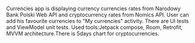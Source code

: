 Currencies app is displaying currency currencies rates from Narodowy Bank Polski Web API and cryptocurrency rates from Nomics API. User can add his favourite 
currencies to "My currencies" activity. There are UI tests and ViewModel unit tests. Used tools:Jetpack compose, Room, Retrofit, MVVM architecture.There is 5days chart for cryptocurrencies.
